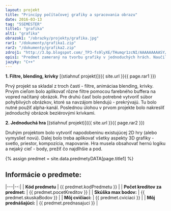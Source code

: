 ```yaml
---
layout: projekt
title: "Princípy počítačovej grafiky a spracovania obrazu"
date: 2016-03-13
tag: "5SEMESTER"
title1: "grafika"
alt1: "grafika"
obrazok1: "/obrazky/projekty/grafika.jpg"
rar1: "/dokumenty/grafika1.zip"
rar2: "/dokumenty/grafika2.zip"
zdroj1: "http://3.bp.blogspot.com/_TP3-fs9lyXE/THumqr1zcNI/AAAAAAAAASY/n4HfgRZZW94/s1600/concert-linkin-park-paris.jpg"
opis1: "Predmet zameraný na tvorbu grafiky v jednoduchých hrách. Naučil som sa, ako sa tvorí obraz a osvetlenie. Všetko som si vyskúšal na vlastných projektoch."
jazyky: "C++"
---
```


**1. Filtre, blending, krivky** [(stiahnuť projekt)]({{ site.url }}{{ page.rar1 }})

Prvý projekt sa skladal z troch častí - filtre, animáciaa blending, krivky. Prvým cieľom bolo aplikovať rôzne filtre pomocou farebného buffera na vopred načítaný obrázok.
Pre druhú časť bolo potrebné vytvoriť súbor pohyblivých obrázkov, ktoré sa navzájom blendujú - prekrývajú. Tu bolo nutné použiť alpha-kanál. Poslednou úlohou v prvom projekte bolo nakresliť jednoduchý obrázok beziérovými krivkami. 

**2. Jednoduchá hra** [(stiahnuť projekt)]({{ site.url }}{{ page.rar2 }})

Druhým projektom bolo vytvoriť napodobeninu existujúcej 2D hry (alebo vymyslieť novú). Dalej bolo treba aplikovať všetky aspekty 3D grafiky - svetlo, priestor, kompozícia, mapovanie.
Hra musela obsahovať hernú logiku a nejaký cieľ - body, prežiť čo najdlhšie a pod. 

{% assign predmet = site.data.predmetyDATA[page.title1] %}  

## Informácie o predmete:

|---|--:|
| **Kód predmetu** | {{ predmet.kodPredmetu }} |
| **Počet kreditov za predmet:** | {{ predmet.pocetKreditov }} |
| **Skúška max bodov:** | {{ predmet.skuskaBodov }} |
| **Môj cvičiaci:** | {{ predmet.cviciaci }} |
| **Môj prednášajúci:** | {{ predmet.prednasajuci }} |

